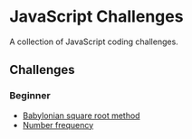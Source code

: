 # JavaScript Challenges

A collection of JavaScript coding challenges.

## Challenges

### Beginner

* [Babylonian square root method](/functiobabylonian-method/)
* [Number frequency](/number-frequency/)
